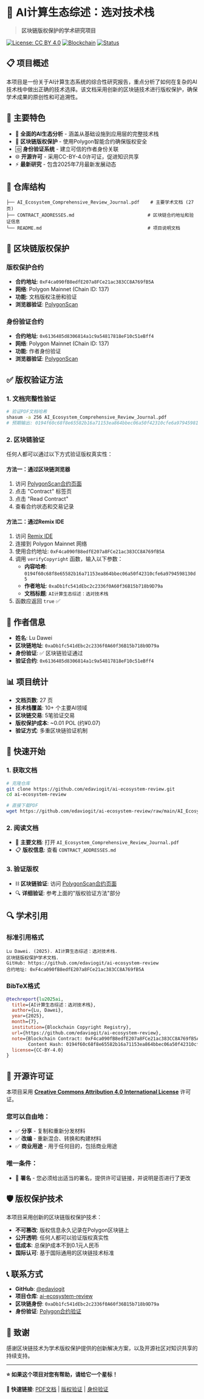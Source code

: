 # 🤖 AI计算生态综述：选对技术栈

> **区块链版权保护的学术研究项目**

[![License: CC BY 4.0](https://img.shields.io/badge/License-CC%20BY%204.0-lightgrey.svg)](https://creativecommons.org/licenses/by/4.0/)
[![Blockchain](https://img.shields.io/badge/Blockchain-Polygon-8247E5)](https://polygonscan.com/)
[![Status](https://img.shields.io/badge/Status-Published-success)](https://github.com/edaviogit/ai-ecosystem-review)

## 📋 项目概述

本项目是一份关于AI计算生态系统的综合性研究报告，重点分析了如何在复杂的AI技术栈中做出正确的技术选择。该文档采用创新的区块链技术进行版权保护，确保学术成果的原创性和可追溯性。

## 🎯 主要特色

- 📄 **全面的AI生态分析** - 涵盖从基础设施到应用层的完整技术栈
- 🔐 **区块链版权保护** - 使用Polygon智能合约确保版权安全
- 🆔 **身份验证系统** - 建立可信的作者身份关联
- 🌐 **开源许可** - 采用CC-BY-4.0许可证，促进知识共享
- ⚡ **最新研究** - 包含2025年7月最新发展动态

## 📁 仓库结构

```
├── AI_Ecosystem_Comprehensive_Review_Journal.pdf    # 主要学术文档 (27页)
├── CONTRACT_ADDRESSES.md                           # 区块链合约地址和验证信息
└── README.md                                       # 项目说明文档
```

## 🔗 区块链版权保护

### 版权保护合约
- **合约地址**: `0xF4ca090fB8edfE207a8FCe21ac383CC8A769fB5A`
- **网络**: Polygon Mainnet (Chain ID: 137)
- **功能**: 文档版权注册和验证
- **浏览器验证**: [PolygonScan](https://polygonscan.com/address/0xF4ca090fB8edfE207a8FCe21ac383CC8A769fB5A)

### 身份验证合约
- **合约地址**: `0x6136485d8306814a1c9a54817818eF10c51eBff4`
- **网络**: Polygon Mainnet (Chain ID: 137)
- **功能**: 作者身份验证
- **浏览器验证**: [PolygonScan](https://polygonscan.com/address/0x6136485d8306814a1c9a54817818eF10c51eBff4)

## ✅ 版权验证方法

### 1. 文档完整性验证
```bash
# 验证PDF文档哈希
shasum -a 256 AI_Ecosystem_Comprehensive_Review_Journal.pdf
# 预期输出: 0194f60c68f8e65582b16a71153ea864bbec06a50f42310cfe6a9794598130d5
```

### 2. 区块链验证
任何人都可以通过以下方式验证版权真实性：

#### 方法一：通过区块链浏览器
1. 访问 [PolygonScan合约页面](https://polygonscan.com/address/0xF4ca090fB8edfE207a8FCe21ac383CC8A769fB5A)
2. 点击 "Contract" 标签页
3. 点击 "Read Contract"
4. 查看合约状态和交易记录

#### 方法二：通过Remix IDE
1. 访问 [Remix IDE](https://remix.ethereum.org)
2. 连接到 Polygon Mainnet 网络
3. 使用合约地址: `0xF4ca090fB8edfE207a8FCe21ac383CC8A769fB5A`
4. 调用 `verifyCopyright` 函数，输入以下参数：
   - **内容哈希**: `0194f60c68f8e65582b16a71153ea864bbec06a50f42310cfe6a9794598130d5`
   - **作者地址**: `0xaDb1fc541dEbc2c2336f0A60f36B15b718b9D79a`
   - **文档标题**: `AI计算生态综述：选对技术栈`
5. 函数应返回 `true` ✅

## 👤 作者信息

- **姓名**: Lu Dawei
- **区块链地址**: `0xaDb1fc541dEbc2c2336f0A60f36B15b718b9D79a`
- **身份验证**: ✅ 区块链验证通过
- **验证合约**: `0x6136485d8306814a1c9a54817818eF10c51eBff4`

## 📊 项目统计

- **文档页数**: 27 页
- **技术栈覆盖**: 10+ 个主要AI领域
- **区块链交易**: 5笔验证交易
- **版权保护成本**: ~0.01 POL (约¥0.07)
- **验证方式**: 多重区块链验证机制

## 🚀 快速开始

### 1. 获取文档
```bash
# 克隆仓库
git clone https://github.com/edaviogit/ai-ecosystem-review.git
cd ai-ecosystem-review

# 直接下载PDF
wget https://github.com/edaviogit/ai-ecosystem-review/raw/main/AI_Ecosystem_Comprehensive_Review_Journal.pdf
```

### 2. 阅读文档
- 📄 **主要文档**: 打开 `AI_Ecosystem_Comprehensive_Review_Journal.pdf`
- 📋 **版权信息**: 查看 `CONTRACT_ADDRESSES.md`

### 3. 验证版权
- ⛓️ **区块链验证**: 访问 [PolygonScan合约页面](https://polygonscan.com/address/0xF4ca090fB8edfE207a8FCe21ac383CC8A769fB5A)
- 🔍 **详细验证**: 参考上面的"版权验证方法"部分

## 🔍 学术引用

### 标准引用格式
```
Lu Dawei. (2025). AI计算生态综述：选对技术栈. 
区块链版权保护学术文档. 
GitHub: https://github.com/edaviogit/ai-ecosystem-review
合约地址: 0xF4ca090fB8edfE207a8FCe21ac383CC8A769fB5A
```

### BibTeX格式
```bibtex
@techreport{lu2025ai,
  title={AI计算生态综述：选对技术栈},
  author={Lu, Dawei},
  year={2025},
  month={7},
  institution={Blockchain Copyright Registry},
  url={https://github.com/edaviogit/ai-ecosystem-review},
  note={Blockchain Contract: 0xF4ca090fB8edfE207a8FCe21ac383CC8A769fB5A, 
        Content Hash: 0194f60c68f8e65582b16a71153ea864bbec06a50f42310cfe6a9794598130d5},
  license={CC-BY-4.0}
}
```

## 📜 开源许可证

本项目采用 **[Creative Commons Attribution 4.0 International License](https://creativecommons.org/licenses/by/4.0/)** 许可证。

### 您可以自由地：
- ✅ **分享** - 复制和重新分发材料
- ✅ **改编** - 重新混合、转换和构建材料  
- ✅ **商业用途** - 用于任何目的，包括商业用途

### 唯一条件：
- 📝 **署名** - 您必须给出适当的署名，提供许可证链接，并说明是否进行了更改

## 🛡️ 版权保护技术

本项目采用创新的区块链版权保护技术：

- **不可篡改**: 版权信息永久记录在Polygon区块链上
- **公开透明**: 任何人都可以验证版权真实性
- **低成本**: 总保护成本不到0.1元人民币
- **国际认可**: 基于国际通用的区块链技术标准

## 📞 联系方式

- **GitHub**: [@edaviogit](https://github.com/edaviogit)
- **项目仓库**: [ai-ecosystem-review](https://github.com/edaviogit/ai-ecosystem-review)
- **区块链身份**: `0xaDb1fc541dEbc2c2336f0A60f36B15b718b9D79a`
- **身份验证**: [Polygon合约验证](https://polygonscan.com/address/0x6136485d8306814a1c9a54817818eF10c51eBff4)

## 🙏 致谢

感谢区块链技术为学术版权保护提供的创新解决方案，以及开源社区对知识共享的持续支持。

---

**⭐ 如果这个项目对您有帮助，请给它一个星标！**

**🔗 快速链接**: [PDF文档](./AI_Ecosystem_Comprehensive_Review_Journal.pdf) | [版权验证](https://polygonscan.com/address/0xF4ca090fB8edfE207a8FCe21ac383CC8A769fB5A) | [身份验证](https://polygonscan.com/address/0x6136485d8306814a1c9a54817818eF10c51eBff4) 